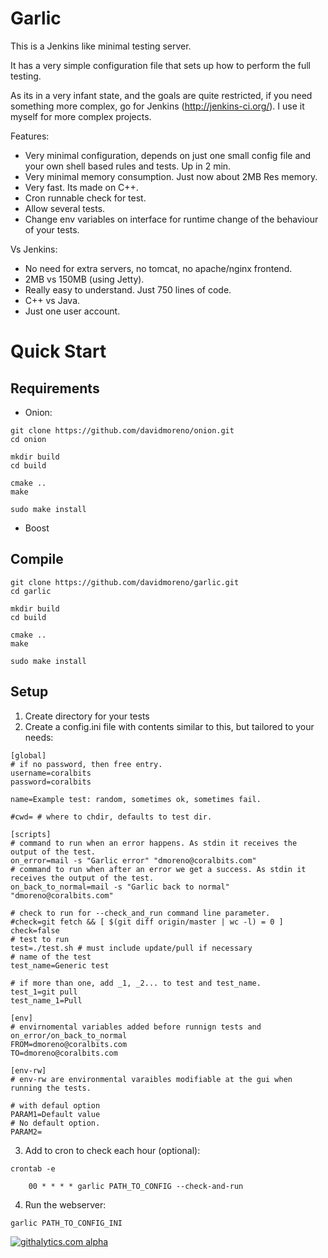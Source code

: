 Garlic
======

This is a Jenkins like minimal testing server. 

It has a very simple configuration file that sets up how to perform the full testing. 

As its in a very infant state, and the goals are quite restricted, if you need something 
more complex, go for Jenkins (http://jenkins-ci.org/). I use it myself for more complex projects.

Features:
 * Very minimal configuration, depends on just one small config file and your own shell based rules and tests. Up in 2 min.
 * Very minimal memory consumption. Just now about 2MB Res memory. 
 * Very fast. Its made on C++.
 * Cron runnable check for test.
 * Allow several tests.
 * Change env variables on interface for runtime change of the behaviour of your tests.
 
Vs Jenkins:
 * No need for extra servers, no tomcat, no apache/nginx frontend.
 * 2MB vs 150MB (using Jetty).
 * Really easy to understand. Just 750 lines of code.
 * C++ vs Java.
 * Just one user account.

Quick Start
===========

Requirements
------------

 * Onion:

```
git clone https://github.com/davidmoreno/onion.git
cd onion

mkdir build
cd build

cmake ..
make

sudo make install
```

 * Boost

Compile
-------

```
git clone https://github.com/davidmoreno/garlic.git
cd garlic

mkdir build
cd build

cmake ..
make

sudo make install
```

Setup
-----

1. Create directory for your tests
2. Create a config.ini file with contents similar to this, but tailored to your needs:

```
[global]
# if no password, then free entry.
username=coralbits
password=coralbits

name=Example test: random, sometimes ok, sometimes fail.

#cwd= # where to chdir, defaults to test dir.

[scripts]
# command to run when an error happens. As stdin it receives the output of the test.
on_error=mail -s "Garlic error" "dmoreno@coralbits.com"
# command to run when after an error we get a success. As stdin it receives the output of the test.
on_back_to_normal=mail -s "Garlic back to normal" "dmoreno@coralbits.com"

# check to run for --check_and_run command line parameter.
#check=git fetch && [ $(git diff origin/master | wc -l) = 0 ]
check=false
# test to run
test=./test.sh # must include update/pull if necessary
# name of the test
test_name=Generic test

# if more than one, add _1, _2... to test and test_name.
test_1=git pull
test_name_1=Pull

[env]
# envirnomental variables added before runnign tests and on_error/on_back_to_normal
FROM=dmoreno@coralbits.com
TO=dmoreno@coralbits.com

[env-rw]
# env-rw are environmental varaibles modifiable at the gui when running the tests.

# with defaul option
PARAM1=Default value
# No default option.
PARAM2=
```
	
3. Add to cron to check each hour (optional):

	
```
crontab -e

	00 * * * * garlic PATH_TO_CONFIG --check-and-run
```

4. Run the webserver:


```
garlic PATH_TO_CONFIG_INI
```

[![githalytics.com alpha](https://cruel-carlota.pagodabox.com/d20adecf5166eaee302d188aeb41656d "githalytics.com")](http://githalytics.com/davidmoreno/garlic)

